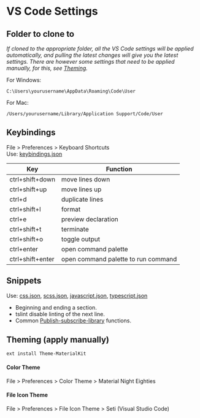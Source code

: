 # VS Code Settings

## Folder to clone to
_If cloned to the appropriate folder, all the VS Code settings will be applied
automatically, and pulling the latest changes will give you the latest settings.
There are however some settings that need to be applied manually, for this,
see <!-- [Offline Spell Checker](#offline-spell-checker-apply-manually) and --> [Theming](#theming-apply-manually)._

For Windows:
```
C:\Users\yourusername\AppData\Roaming\Code\User
```

For Mac:
```
/Users/yourusername/Library/Application Support/Code/User
```

## Keybindings
File > Preferences > Keyboard Shortcuts <br />
Use: [keybindings.json](keybindings.json)

| Key | Function |
|----------|-------------|
| ctrl+shift+down | move lines down |
| ctrl+shift+up | move lines up |
| ctrl+d | duplicate lines |
| ctrl+shift+l | format |
| ctrl+e | preview declaration |
| ctrl+shift+t | terminate |
| ctrl+shift+o | toggle output |
| ctrl+enter | open command palette |
| ctrl+shift+enter | open command palette to run command |

## Snippets

Use: [css.json](snippets/css.json), [scss.json](snippets/scss.json), [javascript.json](snippets/javascript.json), [typescript.json](snippets/typescript.json)

- Beginning and ending a section.
- tslint disable linting of the next line.
- Common [Publish-subscribe-library](https://github.com/jamesdeklerk/publish-subscribe-library) functions.

<!--
## Offline Spell Checker (apply manually)
```
ext install spellchecker
```
_Use ctrl+. to get suggestion menu._-->

## Theming (apply manually)
```
ext install Theme-MaterialKit
```

#### Color Theme
File > Preferences > Color Theme > Material Night Eighties

#### File Icon Theme
File > Preferences > File Icon Theme > Seti (Visual Studio Code)